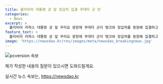 ```yaml
---
title: 볼리비아 대통령 궁 앞 장갑차 집결 쿠데타 군 탄
categories:
  - News
excerpt: >
  볼리비아 라파스 대통령 궁 앞 무리요 광장에 쿠데타 군이 탱크와 장갑차를 동원해 집결하고 있어요. 상황이 심각하며 대대적인 군사 행동이 전개 중입니다.
feature_text: >
  볼리비아 라파스 대통령 궁 앞 무리요 광장에 쿠데타 군이 탱크와 장갑차를 동원해 집결하고 있어요. 상황이 심각하며 대대적인 군사 행동이 전개 중입니다.
image: 'https://newsdao.kr/res/images/meta/newsdao_breakingnews.jpg'
---
```


<p><img src="https://newsdao.kr/res/images/meta/newsdao_breakingnews.jpg" alt="pcversion 속보" /></p>

<p>제가 작성한 내용의 질문이 있으시면 도와드릴게요.</p>
실시간 뉴스 속보는, <a href="https://newsdao.kr" rel="dofollow">https://newsdao.kr</a>



